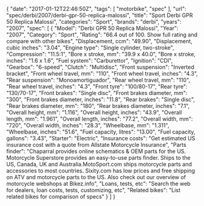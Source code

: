 {
    "date": "2017-01-12T22:46:50Z",
    "tags": [
        "motorbike",
        "spec"
    ],
    "url": "spec\/derbi\/2007\/derbi-gpr-50-replica-malossi",
    "title": "Sport Derbi GPR 50 Replica Malossi",
    "categories": "Sport",
    "brands": "derbi",
    "years": "2007",
    "spec": [
        {
            "Model": "Derbi GPR 50 Replica Malossi",
            "Year": "2007",
            "Category": "Sport",
            "Rating": "66.4 out of 100. Show full rating and compare with other bikes",
            "Displacement, ccm": "49.90",
            "Displacement, cubic inches": "3.04",
            "Engine type": "Single cylinder, two-stroke",
            "Compression": "11.5:1",
            "Bore x stroke, mm": "39.9 x 40.0",
            "Bore x stroke, inches": "1.6 x 1.6",
            "Fuel system": "Carburettor",
            "Ignition": "CDI",
            "Gearbox": "6-speed",
            "Clutch": "Multidisc",
            "Front suspension": "Inverted bracket",
            "Front wheel travel, mm": "110",
            "Front wheel travel, inches": "4.3",
            "Rear suspension": "Monoamortiguador",
            "Rear wheel travel, mm": "110",
            "Rear wheel travel, inches": "4.3",
            "Front tyre": "100\/80-17",
            "Rear tyre": "130\/70-17",
            "Front brakes": "Single disc",
            "Front brakes diameter, mm": "300",
            "Front brakes diameter, inches": "11.8",
            "Rear brakes": "Single disc",
            "Rear brakes diameter, mm": "180",
            "Rear brakes diameter, inches": "7.1",
            "Overall height, mm": "1.116",
            "Overall height, inches": "43.9",
            "Overall length, mm": "1.961",
            "Overall length, inches": "77.2",
            "Overall width, mm": "720",
            "Overall width, inches": "28.3",
            "Wheelbase, mm": "1.311",
            "Wheelbase, inches": "51.6",
            "Fuel capacity, litres": "13.00",
            "Fuel capacity, gallons": "3.43",
            "Starter": "Electric",
            "Insurance costs": "Get estimated US insurance cost with a quote from Allstate Motorcycle Insurance",
            "Parts finder": "Chaparral provides online schematics & OEM parts for the US.   Motorcycle Superstore provides an easy-to-use parts finder. Ships to the US, Canada, UK and Australia.MotoSport.com ships motorcycle parts and accessories to most countries.    Sixity.com has low prices and free shipping on ATV and motorcycle parts to the US. Also check out our overview of motorcycle webshops at Bikez.info",
            "Loans, tests, etc": "Search the web for dealers, loan costs, tests, customizing, etc",
            "Related bikes": "List related bikes for comparison of specs"
        }
    ]
}